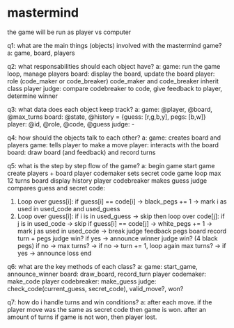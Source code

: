 # mastermind
the game will be run as player vs computer

q1: what are the main things (objects) involved with the mastermind game?
a: game, board, players

q2: what responsabilities should each object have?
a: 
game: run the game loop, manage players
board: display the board, update the board
player: role (code_maker or code_breaker) code_maker and code_breaker inherit class player
judge: compare codebreaker to code, give feedback to player, determine winner

q3: what data does each object keep track?
a:
game: @player, @board, @max_turns
board: @state, @history = {guess: [r,g,b,y], pegs: [b,w]}
player: @id, @role, @code, @guess
judge: -

q4: how should the objects talk to each other?
a:
game: creates board and players
game: tells player to make a move
player: interacts with the board
board: draw board (and feedback) and record turns

q5: what is the step by step flow of the game?
a:
begin
game start
game create players + board
player codemaker sets secret code
game loop max 12 turns
board display history
player codebreaker makes guess
judge compares guess and secret code:
1. Loop over guess[i]:
   if guess[i] == code[i]
     → black_pegs += 1
     → mark i as used in used_code and used_guess
2. Loop over guess[i]:
   if i is in used_guess → skip
   then loop over code[j]:
     if j is in used_code → skip
     if guess[i] == code[j]
       → white_pegs += 1
       → mark j as used in used_code
       → break
judge feedback pegs
board record turn + pegs
judge win? if yes -> announce winner
judge win? (4 black pegs) if no -> max turns? -> if no -> turn += 1, loop again
max turns? -> if yes -> announce loss
end

q6: what are the key methods of each class?
a:
game: start_game, announce_winner
board: draw_board, record_turn
player codemaker: make_code
player codebreaker: make_guess
judge: check_code(current_guess, secret_code), valid_move?, won?

q7: how do i handle turns and win conditions?
a: after each move. if the player move was the same as secret code then game is won.
after an amount of turns if game is not won, then player lost.